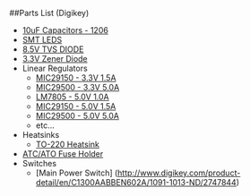 ##Parts List (Digikey)

* [10uF Capacitors - 1206](http://www.digikey.com/product-detail/en/T491A106K016AT/399-8269-1-ND/3471992)
* [SMT LEDS](http://www.digikey.com/product-detail/en/LTST-C150GKT/160-1169-2-ND/269216)
* [8.5V TVS DIODE](http://www.digikey.com/product-detail/en/SMBJ8.5A/SMBJ8.5ALFCT-ND/762818)
* [3.3V Zener Diode](http://www.digikey.com/product-detail/en/1SMB5913BT3G/1SMB5913BT3GOSCT-ND/917716)
* Linear Regulators
	* [MIC29150 - 3.3V 1.5A](http://www.digikey.com/product-detail/en/MIC29150-3.3WT/576-1104-ND/771573)
	* [MIC29500 - 3.3V 5.0A](http://www.digikey.com/product-detail/en/MIC29500-3.3WT/576-1142-ND/771611)
	* [LM7805   - 5.0V 1.0A](http://www.digikey.com/product-detail/en/LM7805CT/LM7805CT-ND/458698)
	* [MIC29150 - 5.0V 1.5A](http://www.digikey.com/product-detail/en/MIC29150-5.0WT/576-1106-ND/771575)
	* [MIC29500 - 5.0V 5.0A](http://www.digikey.com/product-detail/en/MIC29500-5.0WT/576-1143-ND/771612)
	* etc...
* Heatsinks
	* [TO-220 Heatsink](http://www.digikey.com/product-detail/en/290-1AB/345-1020-ND/340318)
* [ATC/ATO Fuse Holder](http://www.digikey.com/product-detail/en/178.6165.0002/WK6265-ND/653477)
* Switches
	* [Main Power Switch] (http://www.digikey.com/product-detail/en/C1300AABBEN602A/1091-1013-ND/2747844)